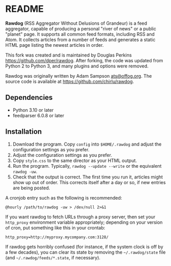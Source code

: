 # README

__Rawdog__ (RSS Aggregator Without Delusions of Grandeur) is a feed aggregator, capable of producing a personal "river of news" or a public "planet" page. It supports all common feed formats, including RSS and Atom. It collects articles from a number of feeds and generates a static HTML page listing the newest articles in order.

This fork was created and is maintained by Douglas Perkins <https://github.com/dper/rawdog>. After forking, the code was updated from Python 2 to Python 3, and many plugins and options were removed.

Rawdog was originally written by Adam Sampson <ats@offog.org>. The source code is available at <https://github.com/chirlu/rawdog>.

## Dependencies

* Python 3.10 or later
* feedparser 6.0.8 or later

## Installation

1. Download the program. Copy `config` into `$HOME/.rawdog` and adjust the configuration settings as you prefer.
2. Adjust the configuration settings as you prefer.
3. Copy `style.css` to the same director as your HTML output.
4. Run the program. Typically, `rawdog --update --write` or the equivalent `rawdog -uw`.
5. Check that the output is correct. The first time you run it, articles might show up out of order. This corrects itself after a day or so, if new entries are being posted.

A cronjob entry such as the following is recommended:

    @hourly /path/to/rawdog -uw > /dev/null 2>&1

If you want rawdog to fetch URLs through a proxy server, then set your `http_proxy` environment variable appropriately; depending on your version of cron, put something like this in your crontab:

    http_proxy=http://myproxy.mycompany.com:3128/

If rawdog gets horribly confused (for instance, if the system clock is off by a few decades), you can clear its state by removing the `~/.rawdog/state` file (and `~/.rawdog/feeds/*.state`, if necessary).
